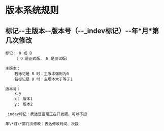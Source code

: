 # 版本系统规则

## 标记--主版本--版本号（--_indev标记）--年\*月\*第几次修改

```text
标记： O 或 B
    （ O 是正式版， B 是测试版）

主版本：
    若标记是 B 时：主版本强制为0
    若标记是 O 时：主版本大于等于1

版本号：
    x.y
    x： 版本1
    y： 版本2

_indev标记：表达是否是正在开发版，可以不加

年\*月\*第几次修改：表达修改时间、次数
```

